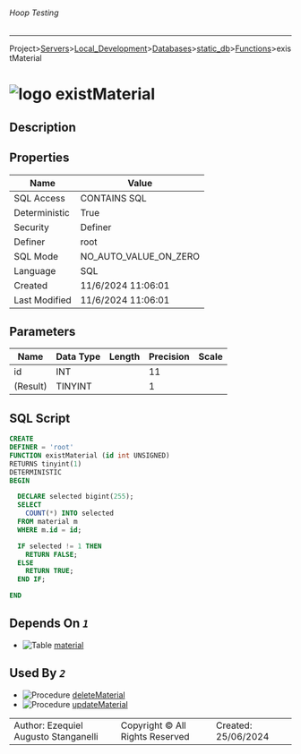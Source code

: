 ###### Hoop Testing
___
Project>[Servers](../../../../Servers.md)>[Local_Development](../../../Local_Development.md)>[Databases](../../Databases.md)>[static_db](../static_db.md)>[Functions](Functions.md)>existMaterial


# ![logo](../../../../../Images/function64.svg) existMaterial

## <a name="#Description"></a>Description
> 
## <a name="#Properties"></a>Properties
|Name|Value|
|---|---|
|SQL Access|CONTAINS SQL|
|Deterministic|True|
|Security|Definer|
|Definer|root|
|SQL Mode|NO_AUTO_VALUE_ON_ZERO|
|Language|SQL|
|Created|11/6/2024 11:06:01|
|Last Modified|11/6/2024 11:06:01|


## <a name="#Parameters"></a>Parameters
|Name|Data Type|Length|Precision|Scale|
|---|---|---|---|---|
|id|INT||11||
|(Result)|TINYINT||1||

## <a name="#SqlScript"></a>SQL Script
```SQL
CREATE
DEFINER = 'root'
FUNCTION existMaterial (id int UNSIGNED)
RETURNS tinyint(1)
DETERMINISTIC
BEGIN

  DECLARE selected bigint(255);
  SELECT
    COUNT(*) INTO selected
  FROM material m
  WHERE m.id = id;

  IF selected != 1 THEN
    RETURN FALSE;
  ELSE
    RETURN TRUE;
  END IF;

END
```

## <a name="#DependsOn"></a>Depends On _`1`_
- ![Table](../../../../../Images/table.svg) [material](../Tables/material.md)


## <a name="#UsedBy"></a>Used By _`2`_
- ![Procedure](../../../../../Images/procedure.svg) [deleteMaterial](../Procedures/deleteMaterial.md)
- ![Procedure](../../../../../Images/procedure.svg) [updateMaterial](../Procedures/updateMaterial.md)


||||
|---|---|---|
|Author: Ezequiel Augusto Stanganelli|Copyright © All Rights Reserved|Created: 25/06/2024|